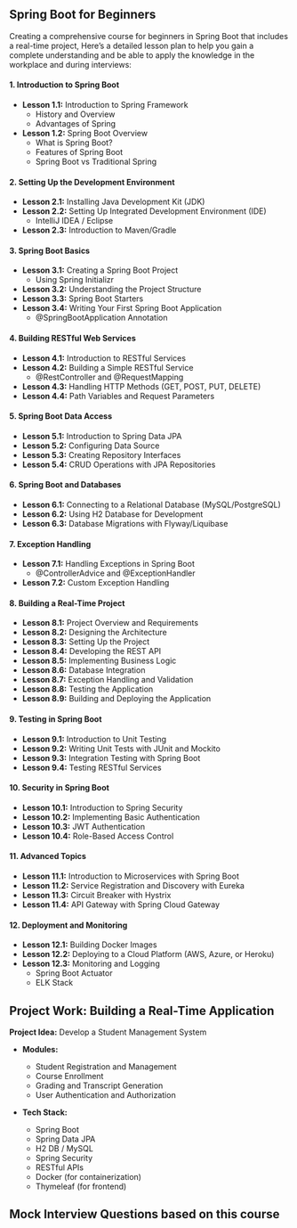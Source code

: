 ## Spring Boot for Beginners
Creating a comprehensive course for beginners in Spring Boot that includes a real-time project, Here’s a detailed lesson plan to help you gain a complete understanding and be able to apply the knowledge in the workplace and during interviews:

#### **1. Introduction to Spring Boot**
   - **Lesson 1.1:** Introduction to Spring Framework
     - History and Overview
     - Advantages of Spring
   - **Lesson 1.2:** Spring Boot Overview
     - What is Spring Boot?
     - Features of Spring Boot
     - Spring Boot vs Traditional Spring

#### **2. Setting Up the Development Environment**
   - **Lesson 2.1:** Installing Java Development Kit (JDK)
   - **Lesson 2.2:** Setting Up Integrated Development Environment (IDE)
     - IntelliJ IDEA / Eclipse
   - **Lesson 2.3:** Introduction to Maven/Gradle

#### **3. Spring Boot Basics**
   - **Lesson 3.1:** Creating a Spring Boot Project
     - Using Spring Initializr
   - **Lesson 3.2:** Understanding the Project Structure
   - **Lesson 3.3:** Spring Boot Starters
   - **Lesson 3.4:** Writing Your First Spring Boot Application
     - @SpringBootApplication Annotation

#### **4. Building RESTful Web Services**
   - **Lesson 4.1:** Introduction to RESTful Services
   - **Lesson 4.2:** Building a Simple RESTful Service
     - @RestController and @RequestMapping
   - **Lesson 4.3:** Handling HTTP Methods (GET, POST, PUT, DELETE)
   - **Lesson 4.4:** Path Variables and Request Parameters

#### **5. Spring Boot Data Access**
   - **Lesson 5.1:** Introduction to Spring Data JPA
   - **Lesson 5.2:** Configuring Data Source
   - **Lesson 5.3:** Creating Repository Interfaces
   - **Lesson 5.4:** CRUD Operations with JPA Repositories

#### **6. Spring Boot and Databases**
   - **Lesson 6.1:** Connecting to a Relational Database (MySQL/PostgreSQL)
   - **Lesson 6.2:** Using H2 Database for Development
   - **Lesson 6.3:** Database Migrations with Flyway/Liquibase

#### **7. Exception Handling**
   - **Lesson 7.1:** Handling Exceptions in Spring Boot
     - @ControllerAdvice and @ExceptionHandler
   - **Lesson 7.2:** Custom Exception Handling

#### **8. Building a Real-Time Project**
   - **Lesson 8.1:** Project Overview and Requirements
   - **Lesson 8.2:** Designing the Architecture
   - **Lesson 8.3:** Setting Up the Project
   - **Lesson 8.4:** Developing the REST API
   - **Lesson 8.5:** Implementing Business Logic
   - **Lesson 8.6:** Database Integration
   - **Lesson 8.7:** Exception Handling and Validation
   - **Lesson 8.8:** Testing the Application
   - **Lesson 8.9:** Building and Deploying the Application

#### **9. Testing in Spring Boot**
   - **Lesson 9.1:** Introduction to Unit Testing
   - **Lesson 9.2:** Writing Unit Tests with JUnit and Mockito
   - **Lesson 9.3:** Integration Testing with Spring Boot
   - **Lesson 9.4:** Testing RESTful Services

#### **10. Security in Spring Boot**
   - **Lesson 10.1:** Introduction to Spring Security
   - **Lesson 10.2:** Implementing Basic Authentication
   - **Lesson 10.3:** JWT Authentication
   - **Lesson 10.4:** Role-Based Access Control

#### **11. Advanced Topics**
   - **Lesson 11.1:** Introduction to Microservices with Spring Boot
   - **Lesson 11.2:** Service Registration and Discovery with Eureka
   - **Lesson 11.3:** Circuit Breaker with Hystrix
   - **Lesson 11.4:** API Gateway with Spring Cloud Gateway

#### **12. Deployment and Monitoring**
   - **Lesson 12.1:** Building Docker Images
   - **Lesson 12.2:** Deploying to a Cloud Platform (AWS, Azure, or Heroku)
   - **Lesson 12.3:** Monitoring and Logging
     - Spring Boot Actuator
     - ELK Stack

## Project Work: Building a Real-Time Application
**Project Idea:** Develop a Student Management System

- **Modules:**
  - Student Registration and Management
  - Course Enrollment
  - Grading and Transcript Generation
  - User Authentication and Authorization

- **Tech Stack:**
  - Spring Boot
  - Spring Data JPA
  - H2 DB / MySQL
  - Spring Security
  - RESTful APIs
  - Docker (for containerization)
  - Thymeleaf (for frontend)
 
## Mock Interview Questions based on this course
